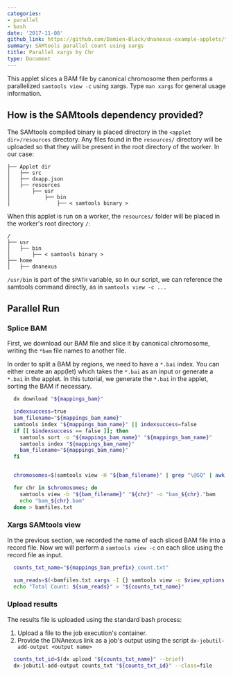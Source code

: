 ```yaml
---
categories:
- parallel
- bash
date: '2017-11-08'
github_link: https://github.com/Damien-Black/dnanexus-example-applets/tree/master/Tutorials/bash/samtools_count_para_chr_xargs_sh
summary: SAMtools parallel count using xargs
title: Parallel xargs by Chr
type: Document
---
```

This applet slices a BAM file by canonical chromosome then performs a parallelized `samtools view -c` using xargs. Type `man xargs` for general usage information.

## How is the SAMtools dependency provided?
The SAMtools compiled binary is placed directory in the `<applet dir>/resources` directory. Any files found in the `resources/` directory will be uploaded so that they will be present in the root directory of the worker. In our case:
```
├── Applet dir
│   ├── src
│   ├── dxapp.json
│   ├── resources
│       ├── usr
│           ├── bin
│               ├── < samtools binary >
```
When this applet is run on a worker, the `resources/` folder will be placed in the worker's root directory `/`:
```
/
├── usr
│   ├── bin
│       ├── < samtools binary >
├── home
│   ├── dnanexus
```
`/usr/bin` is part of the `$PATH` variable, so in our script, we can reference the samtools command directly, as in `samtools view -c ...`

## Parallel Run
### Splice BAM
First, we download our BAM file and slice it by canonical chromosome, writing the `*bam` file names to another file.

In order to split a BAM by regions, we need to have a `*.bai` index. You can either create an app(let) which takes the `*.bai` as an input or generate a `*.bai` in the applet. In this tutorial, we generate the `*.bai` in the applet, sorting the BAM if necessary.

```bash
  dx download "${mappings_bam}"

  indexsuccess=true
  bam_filename="${mappings_bam_name}"
  samtools index "${mappings_bam_name}" || indexsuccess=false
  if [[ $indexsuccess == false ]]; then
    samtools sort -o "${mappings_bam_name}" "${mappings_bam_name}"
    samtools index "${mappings_bam_name}"
    bam_filename="${mappings_bam_name}"
  fi


  chromosomes=$(samtools view -H "${bam_filename}" | grep "\@SQ" | awk -F '\t' '{print $2}' | awk -F ':' '{if ($2 ~ /^chr[0-9XYM]+$|^[0-9XYM]/) {print $2}}')

  for chr in $chromosomes; do
    samtools view -b "${bam_filename}" "${chr}" -o "bam_${chr}."bam
    echo "bam_${chr}.bam"
  done > bamfiles.txt
```

### Xargs SAMtools view
In the previous section, we recorded the name of each sliced BAM file into a record file. Now we will perform a `samtools view -c` on each slice using the record file as input.
```bash
  counts_txt_name="${mappings_bam_prefix}_count.txt"

  sum_reads=$(<bamfiles.txt xargs -I {} samtools view -c $view_options '{}' | awk '{s+=$1} END {print s}')
  echo "Total Count: ${sum_reads}" > "${counts_txt_name}"
```

### Upload results
The results file is uploaded using the standard bash process:
1.  Upload a file to the job execution's container.
2.  Provide the DNAnexus link as a job's output using the script `dx-jobutil-add-output <output name>`
```bash
  counts_txt_id=$(dx upload "${counts_txt_name}" --brief)
  dx-jobutil-add-output counts_txt "${counts_txt_id}" --class=file
```
